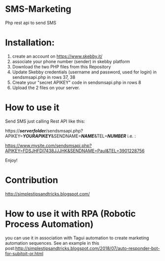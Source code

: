 # SMS-Marketing
Php rest api to send SMS 


# Installation:

1. create an account on https://www.skebby.it/
2. associate your phone number (sender) in skebby platform
3. Download the two PHP files from this Repository
4. Update Skebby credentials (username and password, used for login) in sendsmsapi.php in rows 37, 38
5. Create your "secret APIKEY" code  in sendsmsapi.php in rows 8
6. Upload the 2 files on your server.

# How to use it

Send SMS just calling Rest API like this:

https://***serverfolder***/sendsmsapi.php?APIKEY=***YOURAPIKEY***&SENDNAME=***NAME***&TEL=***NUMBER***
i.e. :

https://www.mysite.com/sendsmsapi.php?APIKEY=FDSJHFDI7438JJJHK&SENDNAME=Paul&TEL=3901228756

Enjoy!

# Contribution
http://simplestipsandtricks.blogspot.com/

# How to use it with RPA (Robotic Process Automation)

you can use it in association with Tagui automation to create marketing automation sequences.
See an example in this post:http://simplestipsandtricks.blogspot.com/2018/07/auto-responder-bot-for-subitoit-or.html
